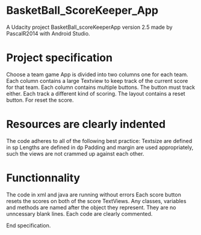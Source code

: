 # BasketBall_ScoreKeeper_App
A Udacity project BasketBall_scoreKeeperApp version 2.5 made by PascalR2014 with Android Studio.

# Project specification
Choose a team game 
App is divided into two columns one for each team.
Each column contains a large Textview to keep track of the current score for that team.
Each column contains multiple buttons. The button must track either.
Each track a different kind of scoring.
The layout contains a reset button. For reset the score.

# Resources are clearly indented
The code adheres to all of the following best practice:
Textsize are defined in sp
Lengths are defined in dp
Padding and margin are used appropriately, such the views are not crammed up against each other.

# Functionnality
The code in xml and java are running without errors
Each score button resets the scores on both of the score TextViews.
Any classes, variables and methods are named after the object they represent.
They are no unncessary blank lines.
Each code are clearly commented.

End specification.
